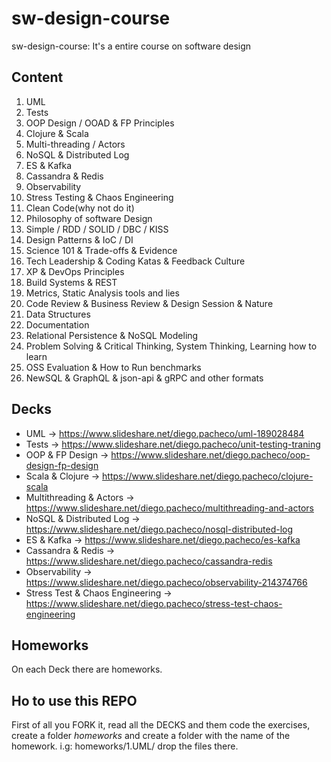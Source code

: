 # sw-design-course
sw-design-course: It's a entire course on software design

## Content

1.  UML
2.  Tests
3.  OOP Design / OOAD & FP Principles
4.  Clojure & Scala
5.  Multi-threading / Actors
6.  NoSQL & Distributed Log
7.  ES & Kafka
8.  Cassandra & Redis
9.  Observability
10. Stress Testing & Chaos Engineering
11. Clean Code(why not do it)
12. Philosophy of software Design
13. Simple / RDD / SOLID / DBC / KISS
14. Design Patterns & IoC / DI
15. Science 101 & Trade-offs & Evidence
16. Tech Leadership & Coding Katas & Feedback Culture
17. XP & DevOps Principles
18. Build Systems & REST
19. Metrics, Static Analysis tools and lies
20. Code Review & Business Review & Design Session & Nature
21. Data Structures
22. Documentation
23. Relational Persistence & NoSQL Modeling
24. Problem Solving & Critical Thinking, System Thinking, Learning how to learn
25. OSS Evaluation & How to Run benchmarks
26. NewSQL & GraphQL & json-api & gRPC and other formats

## Decks

* UML -> https://www.slideshare.net/diego.pacheco/uml-189028484
* Tests -> https://www.slideshare.net/diego.pacheco/unit-testing-traning
* OOP & FP Design -> https://www.slideshare.net/diego.pacheco/oop-design-fp-design
* Scala & Clojure -> https://www.slideshare.net/diego.pacheco/clojure-scala
* Multithreading & Actors -> https://www.slideshare.net/diego.pacheco/multithreading-and-actors
* NoSQL & Distributed Log -> https://www.slideshare.net/diego.pacheco/nosql-distributed-log
* ES & Kafka -> https://www.slideshare.net/diego.pacheco/es-kafka
* Cassandra & Redis -> https://www.slideshare.net/diego.pacheco/cassandra-redis
* Observability -> https://www.slideshare.net/diego.pacheco/observability-214374766 
* Stress Test & Chaos Engineering -> https://www.slideshare.net/diego.pacheco/stress-test-chaos-engineering


## Homeworks 

On each Deck there are homeworks. 

## Ho to use this REPO

First of all you FORK it, read all the DECKS and them code the exercises, </BR>
create a folder *homeworks* and create a folder with the name of the homework. i.g: homeworks/1.UML/ drop the files there. 

